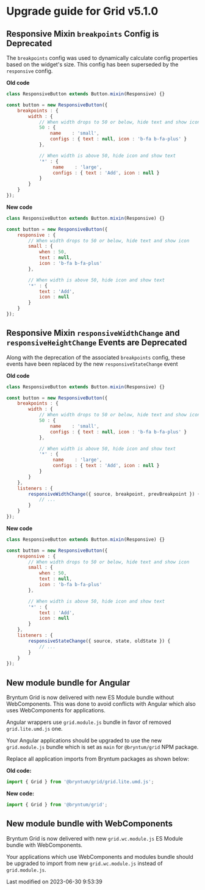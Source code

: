 # Upgrade guide for Grid v5.1.0

## Responsive Mixin `breakpoints` Config is Deprecated

The `breakpoints` config was used to dynamically calculate config properties based on the widget's size. This config
has been superseded by the `responsive` config.

**Old code**

```javascript
class ResponsiveButton extends Button.mixin(Responsive) {}

const button = new ResponsiveButton({
    breakpoints : {
        width : {
            // When width drops to 50 or below, hide text and show icon
            50 : {
                name    : 'small',
                configs : { text : null, icon : 'b-fa b-fa-plus' }
            },

            // When width is above 50, hide icon and show text
            '*' : {
                 name    : 'large',
                 configs : { text : 'Add', icon : null }
            }
        }
    }
});
```

**New code**

```javascript
class ResponsiveButton extends Button.mixin(Responsive) {}

const button = new ResponsiveButton({
    responsive : {
        // When width drops to 50 or below, hide text and show icon
        small : {
            when : 50,
            text : null,
            icon : 'b-fa b-fa-plus'
        },

        // When width is above 50, hide icon and show text
        '*' : {
            text : 'Add',
            icon : null
        }
    }
});
```

## Responsive Mixin `responsiveWidthChange` and `responsiveHeightChange` Events are Deprecated

Along with the deprecation of the associated `breakpoints` config, these events have been replaced by the new
`responsiveStateChange` event

**Old code**

```javascript
class ResponsiveButton extends Button.mixin(Responsive) {}

const button = new ResponsiveButton({
    breakpoints : {
        width : {
            // When width drops to 50 or below, hide text and show icon
            50 : {
                name    : 'small',
                configs : { text : null, icon : 'b-fa b-fa-plus' }
            },

            // When width is above 50, hide icon and show text
            '*' : {
                 name    : 'large',
                 configs : { text : 'Add', icon : null }
            }
        }
    },
    listeners : {
        responsiveWidthChange({ source, breakpoint, prevBreakpoint }) {
            // ...
        }
    }
});
```

**New code**

```javascript
class ResponsiveButton extends Button.mixin(Responsive) {}

const button = new ResponsiveButton({
    responsive : {
        // When width drops to 50 or below, hide text and show icon
        small : {
            when : 50,
            text : null,
            icon : 'b-fa b-fa-plus'
        },

        // When width is above 50, hide icon and show text
        '*' : {
            text : 'Add',
            icon : null
        }
    },
    listeners : {
        responsiveStateChange({ source, state, oldState }) {
            // ...
        }
    }
});
```

## New module bundle for Angular

Bryntum Grid is now delivered with new ES Module bundle without WebComponents. This was done to avoid conflicts with
Angular which also uses WebComponents for applications.

Angular wrappers use `grid.module.js` bundle in favor of removed `grid.lite.umd.js` one.

Your Angular applications should be upgraded to use the new `grid.module.js` bundle which is set as `main` for
`@bryntum/grid` NPM package.

Replace all application imports from Bryntum packages as shown below:

**Old code:**

```javascript
import { Grid } from '@bryntum/grid/grid.lite.umd.js';
```

**New code:**

```javascript
import { Grid } from '@bryntum/grid';
```

## New module bundle with WebComponents

Bryntum Grid is now delivered with new `grid.wc.module.js` ES Module bundle with WebComponents.

Your applications which use WebComponents and modules bundle should be upgraded to import from new `grid.wc.module.js`
instead of `grid.module.js`.


<p class="last-modified">Last modified on 2023-06-30 9:53:39</p>